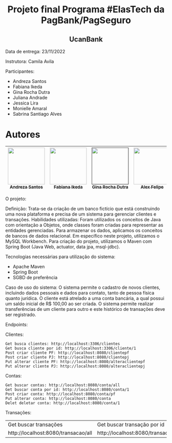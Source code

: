 <h1 align = "center"> Projeto final Programa #ElasTech da PagBank/PagSeguro</h1>
<h2 align = "center"> UcanBank</h2>

Data de entrega: 23/11/2022

Instrutora: Camila Avila

Participantes:
- Andreza Santos	
- Fabiana Ikeda
- Gina Rocha Dutra
- Juliana Andrade
- Jessica Lira
- Monielle Amaral
- Sabrina Santiago Alves

# Autores

| [<img src="https://avatars.githubusercontent.com/u/108132741?v=4" width=115><br><sub> Andreza Santos </sub>](https://github.com/AndrezaSS) |  [<img src="https://avatars.githubusercontent.com/u/95303672?v=4" width=115><br><sub>Fabiana Ikeda</sub>](https://github.com/Fikda) |  [<img src="https://avatars.githubusercontent.com/u/91692537?v=4" width=115><br><sub>Gina Rocha Dutra</sub>]() |  [<img src="https://avatars.githubusercontent.com/u/8989346?v=4" width=115><br><sub>Alex Felipe</sub>](https://github.com/alexfelipe) |  [<img src="https://avatars.githubusercontent.com/u/8989346?v=4" width=115><br><sub>Alex Felipe</sub>](https://github.com/alexfelipe) |  [<img src="https://avatars.githubusercontent.com/u/8989346?v=4" width=115><br><sub>Alex Felipe</sub>](https://github.com/alexfelipe) |  [<img src="https://avatars.githubusercontent.com/u/8989346?v=4" width=115><br><sub>Alex Felipe</sub>](https://github.com/alexfelipe) |
| :---: | :---: | :---: | :---: | :---: | :---: | :---: |

O projeto:

Definição: Trata-se da criação de um banco fictício que está construindo uma nova plataforma e precisa de um sistema para gerenciar clientes e transações.
Habilidades utilizadas:
Foram utilizados os conceitos de Java com orientação a Objetos, onde classes foram criadas para representar as entidades gerenciadas. Para armazenar os dados, aplicamos os conceitos de bancos de dados relacional. Em específico neste projeto, utilizamos o MySQL Workbench. Para criação do projeto, utilizamos o Maven com Spring Boot (Java Web, actuator, data jpa, msql-jdbc).	

Tecnologias necessárias para utilização do sistema:
- Apache Maven
- Spring Boot
- SGBD de preferência  

Caso de uso do sistema: O sistema permite o cadastro de novos clientes, incluindo dados pessoais e dados para contato, tanto de pessoa física quanto jurídica. O cliente está atrelado a uma conta bancária, a qual possui um saldo inicial de R$ 100,00 ao ser criada. O sistema permite realizar transferências de um cliente para outro e este histórico de transações deve ser registrado. 

Endpoints:

Clientes:

	Get busca clientes: http://localhost:3306/clientes
	Get busca cliente por id: http://localhost:3306/cliente/1
	Post criar cliente PF: http://localhost:8080/clientepf
	Post criar cliente PJ: http://localhost:8080/clientepj
	Put alterar cliente PF: http://localhost:8080/alteraclientepf
	Put alterar cliente PJ: http://localhost:8080/alteraclientepj

Contas:

	Get buscar contas: http://localhost:8080/conta/all 
	Get buscar conta por id: http://localhost:8080/conta/1
	Post criar conta: http://localhost:8080/conta/pf
	Put alterar conta: http://localhost:8080/conta
	Delet deletar conta: http://localhost:8080/conta/1

Transações:
<table>
  <tr>
    <td>Get buscar transações</td>
    <td>Get buscar transação por id</td>
    <td>Post criar transação</td>
  </tr>
  <tr>
    <td>http://localhost:8080/transacao/all</td>
    <td>http://localhost:8080/transacao/1</td>
    <td>http://localhost:8080/transacao</td>
  </tr>  
 </table>
